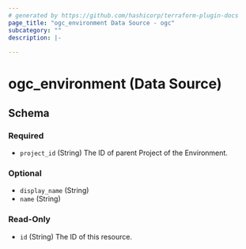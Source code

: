 ```yaml
---
# generated by https://github.com/hashicorp/terraform-plugin-docs
page_title: "ogc_environment Data Source - ogc"
subcategory: ""
description: |-
  
---
```


# ogc_environment (Data Source)





<!-- schema generated by tfplugindocs -->
## Schema

### Required

- `project_id` (String) The ID of parent Project of the Environment.

### Optional

- `display_name` (String)
- `name` (String)

### Read-Only

- `id` (String) The ID of this resource.
